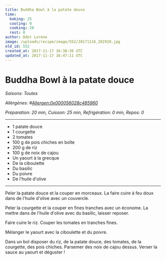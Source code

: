 ```yaml
---
title: Buddha Bowl à la patate douce
time:
  baking: 25
  cooling: 0
  cooking: 20
  rest: 0
author: Odet Lorène
image: /uploads/recipe/image/552/20171116_202928.jpg
old_id: 552
created_at: 2017-11-17 16:38:36 UTC
updated_at: 2017-11-17 16:47:11 UTC
---
```


# Buddha Bowl à la patate douce

_Saisons: Toutes_

_Allèrgènes: #<Allergen:0x000056028c485960>_

_Préparation: 20 min, Cuisson: 25 min, Refrigération: 0 min, Repos: 0_

---

- 1 patate douce
- 1 courgette
- 2 tomates
- 100 g de pois chiches en boîte
- 200 g de riz
- 100 g de noix de cajou
- Un yaourt à la grecque
- De la ciboulette
- Du basilic
- Du poivre
- De l'huile d'olive

---

Peler la patate douce et la couper en morceaux. La faire cuire à feu doux dans de l'huile d'olive avec un couvercle.

Peler la courgette et la couper en fines tranches avec un économe. La mettre dans de l'huile d'olive avec du basilic, laisser reposer.

Faire cuire le riz. Couper les tomates en tranches fines.

Mélanger le yaourt avec la ciboulette et du poivre.

Dans un bol disposer du riz, de la patate douce, des tomates, de la courgette, des pois chiches. Parsemer des noix de cajou dessus. Verser la sauce au yaourt et déguster !

